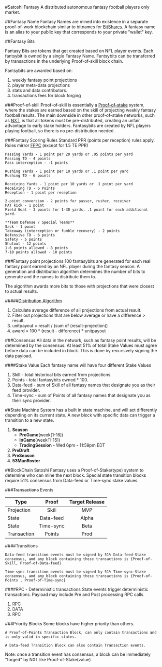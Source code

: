 #Satoshi Fantasy
A distributed autonomous fantasy football players only market.  

##Fantasy Name
Fantasy Names are mined into existence in a separate proof-of-work blockchain similar to bitnames for [BitShares](https://github.com/InvictusInnovations/BitShares). A fantasy name is an alias to your public key that corresponds to your private "wallet" key. 

##Fantasy Bits

Fantasy Bits are tokens that get created based on NFL player events.  Each fantsybit is owned by a single Fantasy Name. Fantsybits can be transferred by transactions in the underlying Proof-of-skill block chain.    

Fantsybits are awarded based on:

1. weekly fantasy point projections 
2. player meta-data projections
3. stats and data contributors.
4. transactions fees for block forging

###Proof-of-skill
Proof-of-skill is essentially a [Proof-of-stake](http://en.wikipedia.org/wiki/Proof-of-stake) system, where the stakes are earned based on the skill of projecting weekly fantasy football results. The main downside in other proof-of-stake networks, such as [NXT](http://wiki.nxtcrypto.org/wiki/Whitepaper:Nxt#Proof-of-Stake), is that all tokens must be pre-distributed, creating an unfair advantage to early stake holders. Fantasybits are created by NFL players playing football, so there is no pre-distribution needed.  

###Fantasy Scoring Rules
Standard PPR (points per reception) rules apply. Rules mirror [FFPC](http://www.myffpc.com/footballguys-players-championship/rules.html) (except for 1.5 TE PPR)

	Passing Yards - 1 point per 20 yards or .05 points per yard
	Passing TD - 4 points
	Pass interception - -1 points

	Rushing Yards - 1 point per 10 yards or .1 point per yard
	Rushing TD - 6 points

	Receiving Yards - 1 point per 10 yards or .1 point per yard
	Receiving TD - 6 Points
	Reception - 1 point per reception

	2-point conversion - 2 points for passer, rusher, receiver
	PAT kick - 1 point
	Field Goal - 3 points for 1-30 yards, .1 point for each additional yard.

	**Team Defense / Special Teams**
	Sack - 1 point
	Takeaway (interception or fumble recovery) - 2 points
	Defensive TD - 6 points
	Safety - 5 points
	Shutout - 12 points
	1-6 points allowed - 8 points
	7-10 points allowed - 10 points
	
###Fantasy point projections
100 fantasybits are generated for each real fantasy point earned by an NFL player during the fantasy season. A generation and distribution algorithm determines the number of bits to generate and the names to distribute them to.

The algorithm awards more bits to those with projections that were closest to actual results. 

#####[Distribution Algorithm](https://github.com/jaybny/fantasybit/blob/master/src/DistributionAlgo.cpp) 
1. Calculate average difference of all projections from actual result. 
2. Filter out projections that are below average or have a difference > result.
3. unitpayout = result / (sum of (result-projection))
4. award = 100 * (result - difference) * unitpayout 


###Consensus 
All data in the network, such as fantasy point results, will be determined by the consensus. At least 51% of total Stake Values must agree before data can be included in block. This is done by recursively signing the data payload. 

####Stake Value
Each fantasy name will have four different Stake Values

1. Skill - total historical bits earned from projections.
2. Points - total fantasybits owned * 100. 
2. Data-feed - sum of Skill of all fantasy names that designate you as their feed provider.
3. Time-sync - sum of Points of all fantasy names that designate you as their sync provider.  


##State Machine
System has a built in state machine, and will act differently depending on its current state. A new block with specific data can trigger a transition to a new state. 

1. **Season**
 	- **PreGame**(week[1-16])  
	- **InGame**(week[1-16]) 
	- **TradingSession** - Wed 6pm - 11:59pm EDT 
4. **PreDraft** 
5. **PreSeason**
6. **53ManRoster**

##BlockChain
Satoshi Fantasy uses a Proof-of-Stake(type) system to determine who can mine the next block. Special state transition blocks require 51% consensus from Data-feed or Time-sync stake values 

###~~Transactions~~ Events


Type |Proof      |Target Release  
-----|:---------:|:------:
Projection|Skill|MVP 
State|Data-feed  |Alpha
State|Time-sync  |Beta
Transaction|Points|Prod

####Transitions


	Data-feed transition events must be signed by 51% Data-feed-Stake consensus, and any block containing these transactions is {Proof-of-Skill, Proof-of-Data-feed}

	Time-sync transition events must be signed by 51% Time-sync-Stake consensus, and any block containing these transactions is {Proof-of-Points , Proof-of-Time-sync}

####RPC - Deterministic transactions
State events trigger deterministic transactions. Payload may include Pre and Post processing RPC calls. 

1. RPC
2. DATA
3. RPC 

###Priority Blocks
Some blocks have higher priority than others.


	A Proof-of-Points Transaction Block, can only contain transactions and is only valid in specific states.  

	A Data-feed Transition Block can also contain Transaction events. 

Note: once a transition event has consensus, a block can be immediately "forged" by NXT like Proof-of-Stake(value)